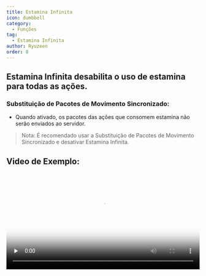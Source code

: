```yaml
---
title: Estamina Infinita
icon: dumbbell
category:
  - Funções
tag:
  - Estamina Infinita
author: Ryuzeen
order: 8
---
```


## Estamina Infinita desabilita o uso de estamina para todas as ações.
### Substituição de Pacotes de Movimento Sincronizado:
- Quando ativado, os pacotes das ações que consomem estamina não serão enviados ao servidor.
> Nota: É recomendado usar a Substituição de Pacotes de Movimento Sincronizado e desativar Estamina Infinita.

## Video de Exemplo:

<video controls preload="none" width="100%" poster="https://nextcloud.atruicardona.xyz/s/x4dWmX8J3Y9GAZo/preview"><source src="https://nextcloud.atruicardona.xyz/s/x4dWmX8J3Y9GAZo/download" type="video/mp4"></video>
